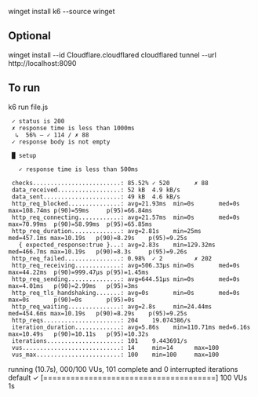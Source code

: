 winget install k6 --source winget

## Optional

winget install --id Cloudflare.cloudflared
cloudflared tunnel --url http://localhost:8090

## To run

k6 run file.js


     ✓ status is 200
     ✗ response time is less than 1000ms
      ↳  56% — ✓ 114 / ✗ 88
     ✓ response body is not empty

     █ setup

       ✓ response time is less than 500ms

     checks.........................: 85.52% ✓ 520       ✗ 88
     data_received..................: 52 kB  4.9 kB/s
     data_sent......................: 49 kB  4.6 kB/s
     http_req_blocked...............: avg=21.93ms  min=0s       med=0s      max=108.74ms p(90)=59ms     p(95)=66.84ms
     http_req_connecting............: avg=21.57ms  min=0s       med=0s      max=70.99ms  p(90)=58.99ms  p(95)=65.85ms
     http_req_duration..............: avg=2.81s    min=25ms     med=457.1ms max=10.19s   p(90)=8.29s    p(95)=9.25s
       { expected_response:true }...: avg=2.83s    min=129.32ms med=466.7ms max=10.19s   p(90)=8.3s     p(95)=9.26s
     http_req_failed................: 0.98%  ✓ 2         ✗ 202
     http_req_receiving.............: avg=506.33µs min=0s       med=0s      max=44.22ms  p(90)=999.47µs p(95)=1.45ms
     http_req_sending...............: avg=644.51µs min=0s       med=0s      max=4.01ms   p(90)=2.99ms   p(95)=3ms
     http_req_tls_handshaking.......: avg=0s       min=0s       med=0s      max=0s       p(90)=0s       p(95)=0s
     http_req_waiting...............: avg=2.8s     min=24.44ms  med=454.6ms max=10.19s   p(90)=8.29s    p(95)=9.25s
     http_reqs......................: 204    19.074386/s
     iteration_duration.............: avg=5.86s    min=110.71ms med=6.16s   max=10.49s   p(90)=10.11s   p(95)=10.32s
     iterations.....................: 101    9.443691/s
     vus............................: 14     min=14      max=100
     vus_max........................: 100    min=100     max=100


running (10.7s), 000/100 VUs, 101 complete and 0 interrupted iterations
default ✓ [======================================] 100 VUs  1s


